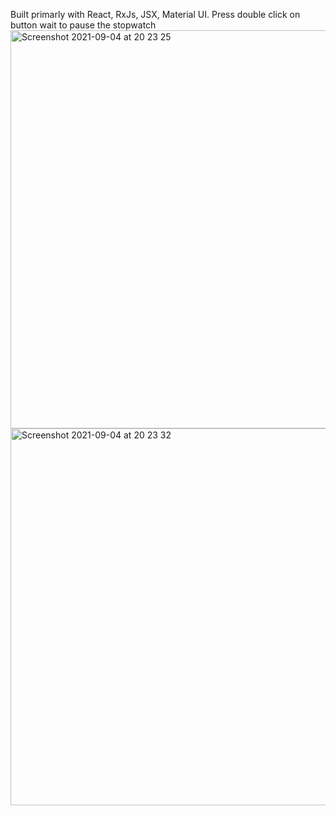 Built primarly with React, RxJs, JSX, Material UI. Press double click on button wait to pause the stopwatch
<img width="637" alt="Screenshot 2021-09-04 at 20 23 25" src="https://user-images.githubusercontent.com/57961694/132103263-8f7b0ca0-3f57-46e7-bd78-81dc776d7e53.png">
<img width="603" alt="Screenshot 2021-09-04 at 20 23 32" src="https://user-images.githubusercontent.com/57961694/132103274-62a6382e-c36a-4a51-b5cd-0e84556b3c81.png">
